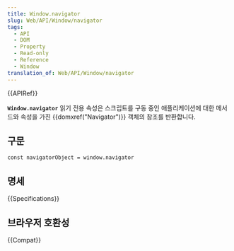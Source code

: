 ```yaml
---
title: Window.navigator
slug: Web/API/Window/navigator
tags:
  - API
  - DOM
  - Property
  - Read-only
  - Reference
  - Window
translation_of: Web/API/Window/navigator
---
```

{{APIRef}}

**`Window.navigator`** 읽기 전용 속성은 스크립트를 구동 중인 애플리케이션에 대한 메서드와 속성을 가진 {{domxref("Navigator")}} 객체의 참조를 반환합니다.

## 구문

    const navigatorObject = window.navigator

## 명세

{{Specifications}}

## 브라우저 호환성

{{Compat}}
